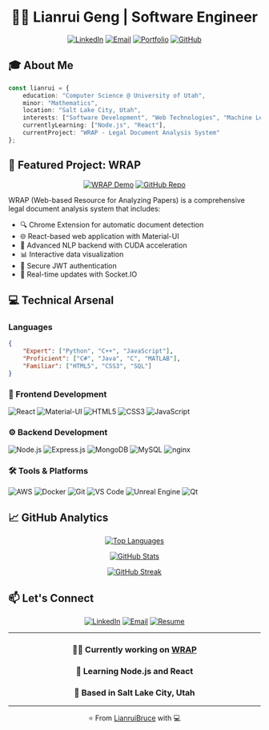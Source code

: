 <div align="center">

# 👨‍💻 Lianrui Geng | Software Engineer

[![LinkedIn](https://img.shields.io/badge/LinkedIn-0077B5?style=for-the-badge&logo=linkedin&logoColor=white)](https://linkedin.com/in/lianrui-geng-01533a294)
[![Email](https://img.shields.io/badge/Email-D14836?style=for-the-badge&logo=gmail&logoColor=white)](mailto:u1346008@utah.edu)
[![Portfolio](https://img.shields.io/badge/Portfolio-FF7139?style=for-the-badge&logo=Google-chrome&logoColor=white)](http://lianruibruce.github.io)
[![GitHub](https://img.shields.io/badge/GitHub-100000?style=for-the-badge&logo=github&logoColor=white)](https://github.com/LianruiBruce)

</div>

## 🎓 About Me

```typescript
const lianrui = {
    education: "Computer Science @ University of Utah",
    minor: "Mathematics",
    location: "Salt Lake City, Utah",
    interests: ["Software Development", "Web Technologies", "Machine Learning"],
    currentlyLearning: ["Node.js", "React"],
    currentProject: "WRAP - Legal Document Analysis System"
};
```

## 🚀 Featured Project: WRAP

<div align="center">

[![WRAP Demo](https://img.shields.io/badge/WRAP-Demo-brightgreen?style=for-the-badge)](https://wrapcapstone.com)
[![GitHub Repo](https://img.shields.io/badge/GitHub-Repo-blue?style=for-the-badge)](https://github.com/LianruiBruce/wrap)

</div>

WRAP (Web-based Resource for Analyzing Papers) is a comprehensive legal document analysis system that includes:

- 🔍 Chrome Extension for automatic document detection
- 🌐 React-based web application with Material-UI
- 🤖 Advanced NLP backend with CUDA acceleration
- 📊 Interactive data visualization
- 🔐 Secure JWT authentication
- 📱 Real-time updates with Socket.IO

## 💻 Technical Arsenal

### Languages
```json
{
    "Expert": ["Python", "C++", "JavaScript"],
    "Proficient": ["C#", "Java", "C", "MATLAB"],
    "Familiar": ["HTML5", "CSS3", "SQL"]
}
```

### 🎨 Frontend Development
![React](https://img.shields.io/badge/React-20232A?style=for-the-badge&logo=react&logoColor=61DAFB)
![Material-UI](https://img.shields.io/badge/Material--UI-0081CB?style=for-the-badge&logo=material-ui&logoColor=white)
![HTML5](https://img.shields.io/badge/HTML5-E34F26?style=for-the-badge&logo=html5&logoColor=white)
![CSS3](https://img.shields.io/badge/CSS3-1572B6?style=for-the-badge&logo=css3&logoColor=white)
![JavaScript](https://img.shields.io/badge/JavaScript-F7DF1E?style=for-the-badge&logo=javascript&logoColor=black)

### ⚙️ Backend Development
![Node.js](https://img.shields.io/badge/Node.js-339933?style=for-the-badge&logo=nodedotjs&logoColor=white)
![Express.js](https://img.shields.io/badge/Express.js-000000?style=for-the-badge&logo=express&logoColor=white)
![MongoDB](https://img.shields.io/badge/MongoDB-4EA94B?style=for-the-badge&logo=mongodb&logoColor=white)
![MySQL](https://img.shields.io/badge/MySQL-005C84?style=for-the-badge&logo=mysql&logoColor=white)
![nginx](https://img.shields.io/badge/nginx-009639?style=for-the-badge&logo=nginx&logoColor=white)

### 🛠️ Tools & Platforms
![AWS](https://img.shields.io/badge/AWS-232F3E?style=for-the-badge&logo=amazon-aws&logoColor=white)
![Docker](https://img.shields.io/badge/Docker-2CA5E0?style=for-the-badge&logo=docker&logoColor=white)
![Git](https://img.shields.io/badge/Git-F05032?style=for-the-badge&logo=git&logoColor=white)
![VS Code](https://img.shields.io/badge/VS_Code-0078D4?style=for-the-badge&logo=visual%20studio%20code&logoColor=white)
![Unreal Engine](https://img.shields.io/badge/Unreal_Engine-313131?style=for-the-badge&logo=unreal-engine&logoColor=white)
![Qt](https://img.shields.io/badge/Qt-41CD52?style=for-the-badge&logo=qt&logoColor=white)

## 📈 GitHub Analytics

<div align="center">
  
[![Top Languages](https://github-readme-stats.vercel.app/api/top-langs/?username=lianruibruce&layout=compact&theme=radical&hide_border=true)](https://github.com/LianruiBruce)

[![GitHub Stats](https://github-readme-stats.vercel.app/api?username=lianruibruce&show_icons=true&theme=radical&hide_border=true)](https://github.com/LianruiBruce)

[![GitHub Streak](https://github-readme-streak-stats.herokuapp.com/?user=lianruibruce&theme=radical&hide_border=true)](https://github.com/LianruiBruce)

</div>

## 📫 Let's Connect

<div align="center">

[![LinkedIn](https://img.shields.io/badge/Connect_on_LinkedIn-0077B5?style=for-the-badge&logo=linkedin&logoColor=white)](https://linkedin.com/in/lianrui-geng-01533a294)
[![Email](https://img.shields.io/badge/Send_an_Email-D14836?style=for-the-badge&logo=gmail&logoColor=white)](mailto:u1346008@utah.edu)
[![Resume](https://img.shields.io/badge/View_Resume-FF7139?style=for-the-badge&logo=adobe-acrobat-reader&logoColor=white)](http://lianruibruce.github.io/files/Geng_Lianrui_Resume_0924.pdf)

</div>

---
<div align="center">
    
### 👨‍💻 Currently working on [WRAP](https://github.com/LianruiBruce/wrap)
### 🌱 Learning Node.js and React
### 📍 Based in Salt Lake City, Utah

</div>

---
<div align="center">
    
⭐️ From [LianruiBruce](https://github.com/LianruiBruce) with 💻

</div>
